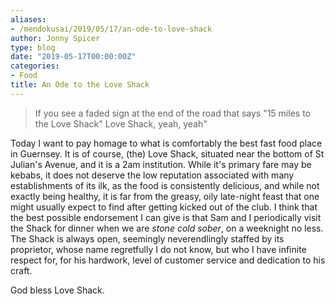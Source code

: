 ```yaml
---
aliases:
- /mendokusai/2019/05/17/an-ode-to-love-shack
author: Jonny Spicer
type: blog
date: "2019-05-17T00:00:00Z"
categories:
- Food
title: An Ode to the Love Shack
---
```

> If you see a faded sign at the end of the road that says
> "15 miles to the
> Love Shack"
> Love Shack, yeah, yeah"

Today I want to pay homage to what is comfortably the best fast food place in Guernsey. It is of course, (the) Love Shack, situated
near the bottom of St Julian's Avenue, and it is a 2am institution. While it's primary fare may be kebabs, it does not deserve the low
reputation associated with many establishments of its ilk, as the food is consistently delicious, and while not exactly being healthy,
it is far from the greasy, oily late-night feast that one might usually expect to find after getting kicked out of the club. I think
that the best possible endorsement I can give is that Sam and I periodically visit the Shack for dinner when we are *stone cold sober*,
on a weeknight no less. The Shack is always open, seemingly neverendlingly staffed by its proprietor, whose name regretfully I do not know,
but who I have infinite respect for, for his hardwork, level of customer service and dedication to his craft.

God bless Love Shack.
